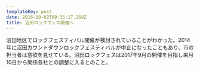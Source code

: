 ```yaml
---
templateKey: post
date: 2016-10-02T09:35:17.268Z
title: 沼田ロックフェス開催へ
---
```

沼田地区でロックフェスティバル開催が検討されていることがわかった。2014年に沼田カウントダウンロックフェスティバルが中止になったこともあり、市の担当者は意欲を見せている。沼田ロックフェスは2017年9月の開催を目指し来月10日から関係各社との調整に入るとのこと。
